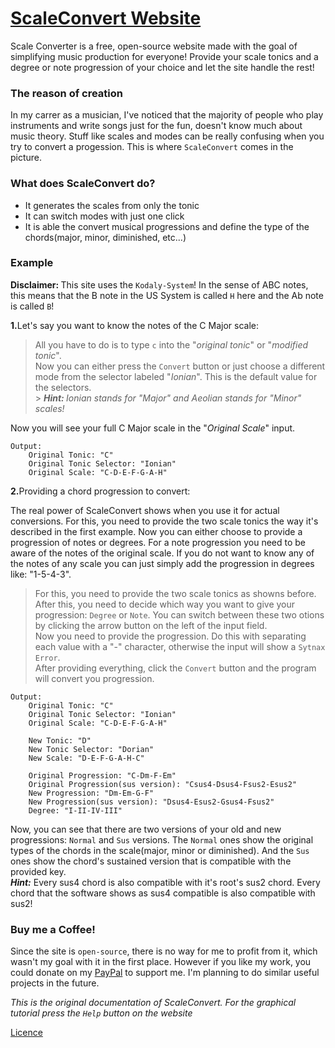 # [ScaleConvert Website](https://scaleconvert.netlify.app)

Scale Converter is a free, open-source website made with the goal of simplifying music production for everyone! Provide your scale tonics and a degree or note progression of your choice and let the site handle the rest!

### The reason of creation

In my carrer as a musician, I've noticed that the majority of people who play instruments and write songs just for the fun, doesn't know much about music theory. Stuff like scales and modes can be really confusing when you try to convert a progession. This is where `ScaleConvert` comes in the picture.

### What does ScaleConvert do?

- It generates the scales from only the tonic
- It can switch modes with just one click
- It is able the convert musical progressions and define the type of the chords(major, minor, diminished, etc...)

### Example

<strong>Disclaimer: </strong>This site uses the `Kodaly-System`! In the sense of ABC notes, this means that the B note in the US System is called `H` here and the Ab note is called `B`!

<strong>1.</strong>Let's say you want to know the notes of the C Major scale:

> All you have to do is to type `c` into the "_original tonic_" or "_modified tonic_". <br>
> Now you can either press the `Convert` button or just choose a different mode from the selector labeled "_Ionian_". This is the default value for the selectors.<br> > _<strong>Hint: </strong> Ionian stands for "Major" and Aeolian stands for "Minor" scales!_

Now you will see your full C Major scale in the "_Original Scale_" input.

    Output:
        Original Tonic: "C"
        Original Tonic Selector: "Ionian"
        Original Scale: "C-D-E-F-G-A-H"

<strong>2.</strong>Providing a chord progression to convert:

The real power of ScaleConvert shows when you use it for actual conversions. For this, you need to provide the two scale tonics the way it's described in the first example. Now you can either choose to provide a progression of notes or degrees. For a note progression you need to be aware of the notes of the original scale. If you do not want to know any of the notes of any scale you can just simply add the progression in degrees like: "1-5-4-3".

> For this, you need to provide the two scale tonics as showns before.<br>
> After this, you need to decide which way you want to give your progression: `Degree` or `Note`. You can switch between these two otions by clicking the arrow button on the left of the input field.<br>
> Now you need to provide the progression. Do this with separating each value with a "-" character, otherwise the input will show a `Sytnax Error`.<br>
> After providing everything, click the `Convert` button and the program will convert you progression.

    Output:
        Original Tonic: "C"
        Original Tonic Selector: "Ionian"
        Original Scale: "C-D-E-F-G-A-H"

        New Tonic: "D"
        New Tonic Selector: "Dorian"
        New Scale: "D-E-F-G-A-H-C"

        Original Progression: "C-Dm-F-Em"
        Original Progression(sus version): "Csus4-Dsus4-Fsus2-Esus2"
        New Progression: "Dm-Em-G-F"
        New Progression(sus version): "Dsus4-Esus2-Gsus4-Fsus2"
        Degree: "I-II-IV-III"

Now, you can see that there are two versions of your old and new progressions: `Normal` and `Sus` versions. The `Normal` ones show the original types of the chords in the scale(major, minor or diminished). And the `Sus` ones show the chord's sustained version that is compatible with the provided key.<br>
_<strong>Hint:</strong>_ Every sus4 chord is also compatible with it's root's sus2 chord. Every chord that the software shows as sus4 compatible is also compatible with sus2!

### Buy me a Coffee!

Since the site is `open-source`, there is no way for me to profit from it, which wasn't my goal with it in the first place. However if you like my work, you could donate on my [PayPal](https://paypal.me/Pingitzergggg) to support me. I'm planning to do similar useful projects in the future.

_This is the original documentation of ScaleConvert. For the graphical tutorial press the `Help` button on the website_

[Licence](./LICENCE.md)
